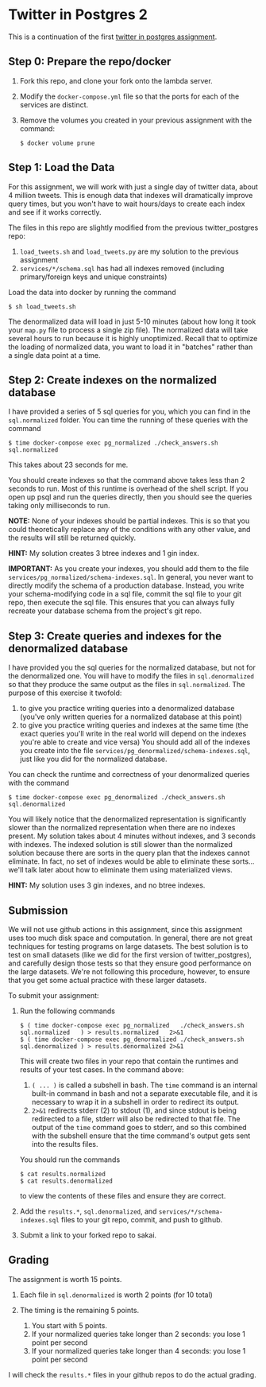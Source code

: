 # Twitter in Postgres 2

This is a continuation of the first [twitter in postgres assignment](https://github.com/mikeizbicki/twitter_postgres).

## Step 0: Prepare the repo/docker

1. Fork this repo, and clone your fork onto the lambda server.

1. Modify the `docker-compose.yml` file so that the ports for each of the services are distinct.

1. Remove the volumes you created in your previous assignment with the command:
   ```
   $ docker volume prune
   ```

## Step 1: Load the Data

For this assignment, we will work with just a single day of twitter data, about 4 million tweets.
This is enough data that indexes will dramatically improve query times,
but you won't have to wait hours/days to create each index and see if it works correctly.

The files in this repo are slightly modified from the previous twitter\_postgres repo:
1. `load_tweets.sh` and `load_tweets.py` are my solution to the previous assignment
1. `services/*/schema.sql` has had all indexes removed (including primary/foreign keys and unique constraints)

Load the data into docker by running the command
```
$ sh load_tweets.sh
```

The denormalized data will load in just 5-10 minutes (about how long it took your `map.py` file to process a single zip file).
The normalized data will take several hours to run because it is highly unoptimized.
Recall that to optimize the loading of normalized data,
you want to load it in "batches" rather than a single data point at a time.

## Step 2: Create indexes on the normalized database

I have provided a series of 5 sql queries for you, which you can find in the `sql.normalized` folder.
You can time the running of these queries with the command
```
$ time docker-compose exec pg_normalized ./check_answers.sh sql.normalized
```
This takes about 23 seconds for me.

You should create indexes so that the command above takes less than 2 seconds to run.
Most of this runtime is overhead of the shell script.
If you open up psql and run the queries directly,
then you should see the queries taking only milliseconds to run.

**NOTE:**
None of your indexes should be partial indexes.
This is so that you could theoretically replace any of the conditions with any other value,
and the results will still be returned quickly.

**HINT:**
My solution creates 3 btree indexes and 1 gin index.

**IMPORTANT:**
As you create your indexes, you should add them to the file `services/pg_normalized/schema-indexes.sql`.
In general, you never want to directly modify the schema of a production database.
Instead, you write your schema-modifying code in a sql file,
commit the sql file to your git repo,
then execute the sql file.
This ensures that you can always fully recreate your database schema from the project's git repo.

## Step 3: Create queries and indexes for the denormalized database

I have provided you the sql queries for the normalized database, but not for the denormalized one.
You will have to modify the files in `sql.denormalized` so that they produce the same output as the files in `sql.normalized`.
The purpose of this exercise it twofold:
1. to give you practice writing queries into a denormalized database (you've only written queries for a normalized database at this point)
2. to give you practice writing queries and indexes at the same time (the exact queries you'll write in the real world will depend on the indexes you're able to create and vice versa)
You should add all of the indexes you create into the file `services/pg_denormalized/schema-indexes.sql`,
just like you did for the normalized database.

You can check the runtime and correctness of your denormalized queries with the command
```
$ time docker-compose exec pg_denormalized ./check_answers.sh sql.denormalized
```

You will likely notice that the denormalized representation is significantly slower than the normalized representation when there are no indexes present.
My solution takes about 4 minutes without indexes, and 3 seconds with indexes.
The indexed solution is still slower than the normalized solution because there are sorts in the query plan that the indexes cannot eliminate.
In fact, no set of indexes would be able to eliminate these sorts... we'll talk later about how to eliminate them using materialized views.

**HINT:**
My solution uses 3 gin indexes, and no btree indexes.

## Submission

We will not use github actions in this assignment,
since this assignment uses too much disk space and computation.
In general, there are not great techniques for testing programs on large datasets.
The best solution is to test on small datasets (like we did for the first version of twitter\_postgres),
and carefully design those tests so that they ensure good performance on the large datasets.
We're not following this procedure, however, to ensure that you get some actual practice with these larger datasets.

To submit your assignment:

1. Run the following commands
   ```
   $ ( time docker-compose exec pg_normalized   ./check_answers.sh sql.normalized   ) > results.normalized   2>&1
   $ ( time docker-compose exec pg_denormalized ./check_answers.sh sql.denormalized ) > results.denormalized 2>&1
   ```
   This will create two files in your repo that contain the runtimes and results of your test cases.
   In the command above:
   1. `( ... )` is called a subshell in bash.
      The `time` command is an internal built-in command in bash and not a separate executable file,
      and it is necessary to wrap it in a subshell in order to redirect its output.
   1. `2>&1` redirects stderr (2) to stdout (1), and since stdout is being redirected to a file, stderr will also be redirected to that file.
      The output of the `time` command goes to stderr, and so this combined with the subshell ensure that the time command's output gets sent into the results files.

   You should run the commands
   ```
   $ cat results.normalized
   $ cat results.denormalized
   ```
   to view the contents of these files and ensure they are correct.

1. Add the `results.*`, `sql.denormalized`, and `services/*/schema-indexes.sql` files to your git repo, commit, and push to github.

1. Submit a link to your forked repo to sakai.

## Grading

The assignment is worth 15 points.

1. Each file in `sql.denormalized` is worth 2 points (for 10 total)

1. The timing is the remaining 5 points.

    1. You start with 5 points.
    1. If your normalized queries take longer than 2 seconds: you lose 1 point per second
    1. If your normalized queries take longer than 4 seconds: you lose 1 point per second

I will check the `results.*` files in your github repos to do the actual grading.

<!--
Before creating the indexes, I get:
```
$ cat results.normalized
sql.normalized/01.sql pass
sql.normalized/02.sql pass
sql.normalized/03.sql pass
sql.normalized/04.sql pass
sql.normalized/05.sql pass

real	0m24.023s
user	0m0.592s
sys	0m0.353s
$ cat results.denormalized
sql.denormalized/01.sql pass
sql.denormalized/02.sql pass
sql.denormalized/03.sql pass
sql.denormalized/04.sql pass
sql.denormalized/05.sql pass

real	3m17.415s
user	0m0.648s
sys	0m0.430s
```

After creating the appropriate indexes, I get
```
$ cat results.normalized
sql.normalized/01.sql pass
sql.normalized/02.sql pass
sql.normalized/03.sql pass
sql.normalized/04.sql pass
sql.normalized/05.sql pass

real	0m1.745s
user	0m0.550s
sys	0m0.374s
$ cat results.denormalized
sql.denormalized/01.sql pass
sql.denormalized/02.sql pass
sql.denormalized/03.sql pass
sql.denormalized/04.sql pass
sql.denormalized/05.sql pass

real	0m3.173s
user	0m0.684s
sys	0m0.375s
```
-->
